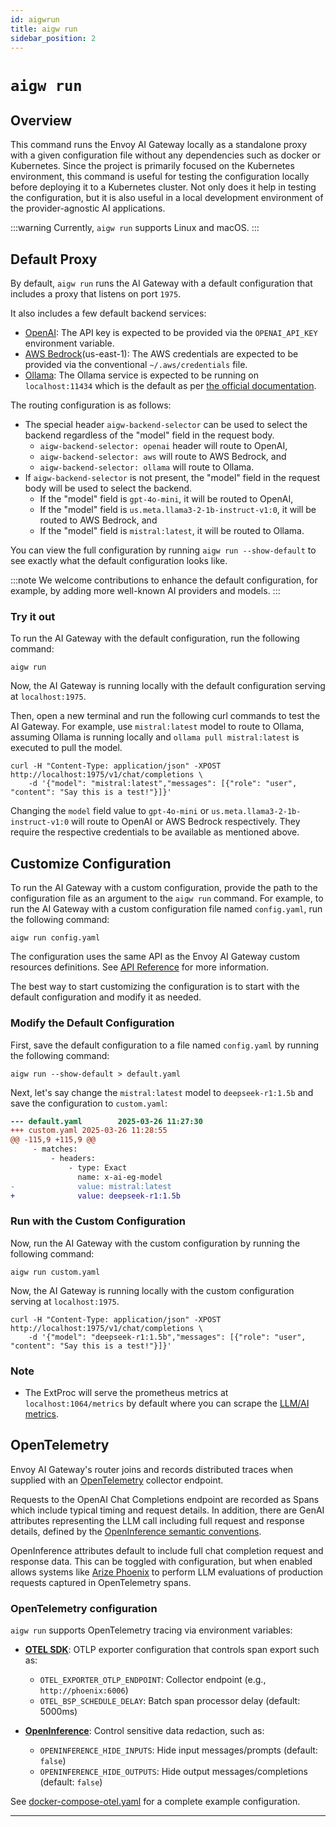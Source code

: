 ```yaml
---
id: aigwrun
title: aigw run
sidebar_position: 2
---
```


# `aigw run`

## Overview

This command runs the Envoy AI Gateway locally as a standalone proxy with a given configuration file without any dependencies such as docker or Kubernetes.
Since the project is primarily focused on the Kubernetes environment, this command is useful for testing the configuration locally before deploying it to a Kubernetes cluster.
Not only does it help in testing the configuration, but it is also useful in a local development environment of the provider-agnostic AI applications.

:::warning
Currently, `aigw run` supports Linux and macOS.
:::

## Default Proxy

By default, `aigw run` runs the AI Gateway with a default configuration that includes a proxy that listens on port `1975`.

It also includes a few default backend services:
* [OpenAI](https://platform.openai.com/docs/api-reference): The API key is expected to be provided via the `OPENAI_API_KEY` environment variable.
* [AWS Bedrock](https://aws.amazon.com/bedrock/)(us-east-1): The AWS credentials are expected to be provided via the conventional `~/.aws/credentials` file.
* [Ollama](https://ollama.com/): The Ollama service is expected to be running on `localhost:11434` which is the default as per [the official documentation](https://github.com/Ollama/Ollama/blob/main/docs/faq.md#how-can-i-expose-Ollama-on-my-network).

The routing configuration is as follows:
* The special header `aigw-backend-selector` can be used to select the backend regardless of the "model" field in the request body.
  * `aigw-backend-selector: openai` header will route to OpenAI,
  * `aigw-backend-selector: aws` will route to AWS Bedrock, and
  * `aigw-backend-selector: ollama` will route to Ollama.
* If `aigw-backend-selector` is not present, the "model" field in the request body will be used to select the backend.
  * If the "model" field is `gpt-4o-mini`, it will be routed to OpenAI,
  * If the "model" field is `us.meta.llama3-2-1b-instruct-v1:0`, it will be routed to AWS Bedrock, and
  * If the "model" field is `mistral:latest`, it will be routed to Ollama.

You can view the full configuration by running `aigw run --show-default` to see exactly what the default configuration looks like.

:::note
We welcome contributions to enhance the default configuration, for example, by adding more well-known AI providers and models.
:::

### Try it out

To run the AI Gateway with the default configuration, run the following command:
```shell
aigw run
```

Now, the AI Gateway is running locally with the default configuration serving at `localhost:1975`.

Then, open a new terminal and run the following curl commands to test the AI Gateway.
For example, use `mistral:latest` model to route to Ollama, assuming Ollama is running locally and `ollama pull mistral:latest` is executed to pull the model.

```shell
curl -H "Content-Type: application/json" -XPOST http://localhost:1975/v1/chat/completions \
    -d '{"model": "mistral:latest","messages": [{"role": "user", "content": "Say this is a test!"}]}'
```

Changing the `model` field value to `gpt-4o-mini` or `us.meta.llama3-2-1b-instruct-v1:0` will route to OpenAI or AWS Bedrock respectively.
They require the respective credentials to be available as mentioned above.

## Customize Configuration

To run the AI Gateway with a custom configuration, provide the path to the configuration file as an argument to the `aigw run` command.
For example, to run the AI Gateway with a custom configuration file named `config.yaml`, run the following command:

```shell
aigw run config.yaml
```

The configuration uses the same API as the Envoy AI Gateway custom resources definitions. See [API Reference](../api/) for more information.

The best way to start customizing the configuration is to start with the default configuration and modify it as needed.

### Modify the Default Configuration

First, save the default configuration to a file named `config.yaml` by running the following command:

```shell
aigw run --show-default > default.yaml
```

Next, let's say change the `mistral:latest` model to `deepseek-r1:1.5b` and save the configuration to `custom.yaml`:

```diff
--- default.yaml        2025-03-26 11:27:30
+++ custom.yaml 2025-03-26 11:28:55
@@ -115,9 +115,9 @@
     - matches:
         - headers:
             - type: Exact
               name: x-ai-eg-model
-              value: mistral:latest
+              value: deepseek-r1:1.5b
```

### Run with the Custom Configuration

Now, run the AI Gateway with the custom configuration by running the following command:

```shell
aigw run custom.yaml
```

Now, the AI Gateway is running locally with the custom configuration serving at `localhost:1975`.

```shell
curl -H "Content-Type: application/json" -XPOST http://localhost:1975/v1/chat/completions \
    -d '{"model": "deepseek-r1:1.5b","messages": [{"role": "user", "content": "Say this is a test!"}]}'
```

### Note

* The ExtProc will serve the prometheus metrics at `localhost:1064/metrics` by default where you can scrape the [LLM/AI metrics](../capabilities/observability/metrics.md).

## OpenTelemetry

Envoy AI Gateway's router joins and records distributed traces when supplied
with an [OpenTelemetry](https://opentelemetry.io/) collector endpoint.

Requests to the OpenAI Chat Completions endpoint are recorded as Spans which
include typical timing and request details. In addition, there are GenAI
attributes representing the LLM call including full request and response
details, defined by the [OpenInference semantic conventions][openinference].

OpenInference attributes default to include full chat completion request and
response data. This can be toggled with configuration, but when enabled allows
systems like [Arize Phoenix][phoenix] to perform LLM evaluations of production
requests captured in OpenTelemetry spans.

### OpenTelemetry configuration

`aigw run` supports OpenTelemetry tracing via environment variables:

- **[OTEL SDK][otel-env]**: OTLP exporter configuration that controls span
  export such as:
    - `OTEL_EXPORTER_OTLP_ENDPOINT`: Collector endpoint (e.g., `http://phoenix:6006`)
    - `OTEL_BSP_SCHEDULE_DELAY`: Batch span processor delay (default: 5000ms)

- **[OpenInference][openinference-config]**: Control sensitive data redaction,
  such as:
    - `OPENINFERENCE_HIDE_INPUTS`: Hide input messages/prompts (default: `false`)
    - `OPENINFERENCE_HIDE_OUTPUTS`: Hide output messages/completions (default: `false`)

See [docker-compose-otel.yaml][docker-compose-otel.yaml] for a complete example
configuration.

---
[openinference]: https://github.com/Arize-ai/openinference/tree/main/spec
[phoenix]: https://docs.arize.com/phoenix
[otel-env]: https://opentelemetry.io/docs/specs/otel/configuration/sdk-environment-variables/
[openinference-config]: https://github.com/Arize-ai/openinference/blob/main/spec/configuration.md
[docker-compose-otel.yaml]: https://github.com/envoyproxy/ai-gateway/blob/main/cmd/aigw/docker-compose-otel.yaml
